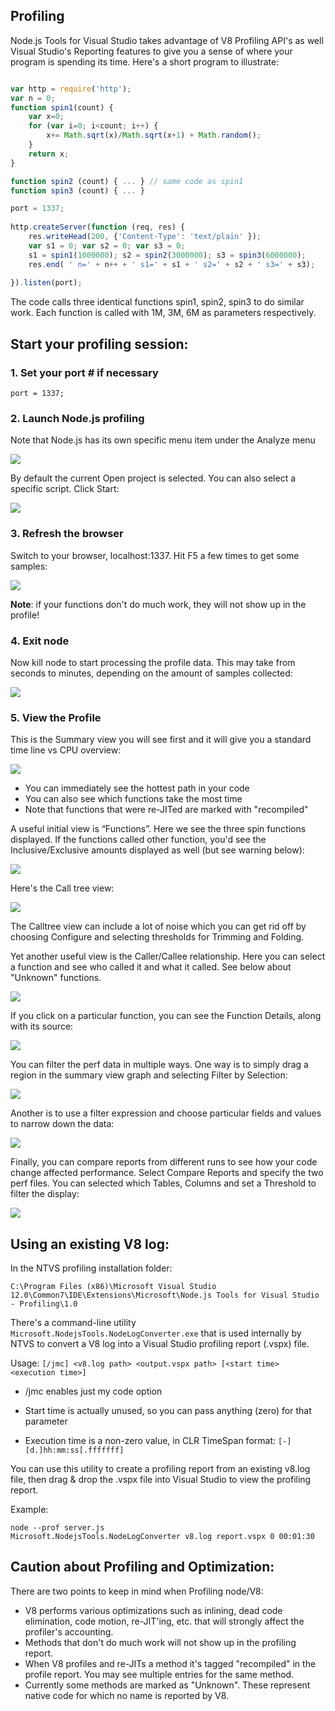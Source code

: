 ## Profiling


Node.js Tools for Visual Studio takes advantage of V8 Profiling API's as well Visual Studio's Reporting features to give you a sense of where your program is spending its time. Here's a short program to illustrate:

```javascript

var http = require('http');
var n = 0;
function spin1(count) {
	var x=0; 
	for (var i=0; i<count; i++) {
		x+= Math.sqrt(x)/Math.sqrt(x+1) + Math.random();
	} 
	return x; 
}

function spin2 (count) { ... } // same code as spin1
function spin3 (count) { ... }

port = 1337;
		
http.createServer(function (req, res) {
    res.writeHead(200, {'Content-Type': 'text/plain' });
    var s1 = 0; var s2 = 0; var s3 = 0; 
    s1 = spin1(1000000); s2 = spin2(3000000); s3 = spin3(6000000);
    res.end( ' n=' + n++ + ' s1=' + s1 + ' s2=' + s2 + ' s3=' + s3);
	
}).listen(port);
```


The code calls three identical functions spin1, spin2, spin3 to do similar work. Each function is called with 1M, 3M, 6M as parameters respectively.

## Start your profiling session:

### 1. Set your port # if necessary

```
port = 1337;
```

### 2. Launch Node.js profiling


Note that Node.js has its own specific menu item under the Analyze menu

![](Images/prof-menu.png) 


By default the current Open project is selected.  You can also select a specific script.  Click Start:

![](Images/prof-launch.png)

### 3. Refresh the browser

Switch to your browser, localhost:1337.  Hit F5 a few times to get some samples:

![](Images/prof-ie.png) 


**Note**: if your functions don't do much work, they will not show up in the profile!

### 4. Exit node
Now kill node to start processing the profile data.  This may take from seconds to minutes, depending  on the amount of samples collected:

![](Images/prof-node.png) 


### 5. View the Profile
This is the Summary view you will see first and it will give you a standard time line vs CPU overview:

![](Images/prof-overview.png) 

- You can immediately see the hottest path in your code
- You can also see which functions take the most time
- Note that functions that were re-JITed are marked with "recompiled"


A useful initial view is “Functions”.  Here we see the three spin functions displayed.  If the functions called other function, you'd see the Inclusive/Exclusive amounts displayed as well (but see warning below):

![](Images/prof-functions.png) 


Here's the Call tree view:

![](Images/prof-calltree.png)

The Calltree view can include a lot of noise which you can get rid off by choosing Configure and selecting thresholds for Trimming and Folding. 

Yet another useful view is the Caller/Callee relationship.   Here you can select a function and see who called it and what it called.  See below about "Unknown" functions.

![](Images/prof-callercalee.png) 



If you click on a particular function, you can see the Function Details, along with its source:

![](Images/prof-source.png) 

You can filter the perf data in multiple ways.  One way is to simply drag a region in the summary view graph and selecting Filter by Selection:

![](Images/prof-drag.png) 


Another is to use a filter expression and choose particular fields and values to narrow down the data:

![](Images/prof-filter.png) 


Finally, you can compare reports from different runs to see how your code change affected performance.  Select Compare Reports and specify the two perf files.  You can selected which Tables, Columns and set a Threshold to filter the display:

![](Images/prof-compare-result.png) 


## Using an existing V8 log:

In the NTVS profiling installation folder:

```
C:\Program Files (x86)\Microsoft Visual Studio 12.0\Common7\IDE\Extensions\Microsoft\Node.js Tools for Visual Studio - Profiling\1.0
```

There's a command-line utility `Microsoft.NodejsTools.NodeLogConverter.exe` that is used internally by NTVS to convert a V8 log into a Visual Studio profiling report (.vspx) file.

Usage: `[/jmc] <v8.log path> <output.vspx path> [<start time> <execution time>]`

- /jmc enables just my code option

- Start time is actually unused, so you can pass anything (zero) for that parameter

- Execution time is a non-zero value, in CLR TimeSpan format: `[-][d.]hh:mm:ss[.fffffff]`

You can use this utility to create a profiling report from an existing v8.log file, then drag & drop the .vspx file into Visual Studio to view the profiling report.

Example:

```
node --prof server.js
Microsoft.NodejsTools.NodeLogConverter v8.log report.vspx 0 00:01:30
```

## Caution about Profiling and Optimization:
There are two points to keep in mind when Profiling node/V8:

- V8 performs various optimizations such as inlining, dead code elimination, code motion, re-JIT'ing, etc. that will strongly affect the profiler's accounting.  
- Methods that don't do much work will not show up in the profiling report. 
- When V8 profiles and re-JITs a method it's tagged "recompiled" in the profile report.  You may see multiple entries for the same method.
- Currently some methods are marked as "Unknown".  These represent native code for which no name is reported by V8.

